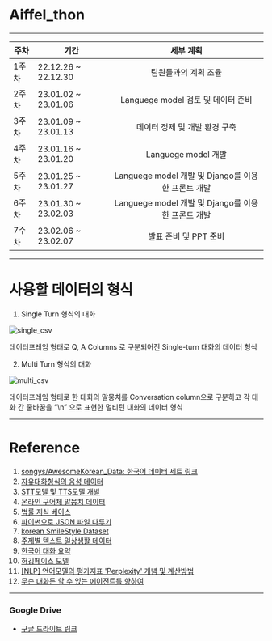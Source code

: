 # Aiffel_thon
---

|주차|기간|세부 계획|
|------|---|:---:|
|1주차|22.12.26 ~ 22.12.30|팀원들과의 계획 조율|
|2주차|23.01.02 ~ 23.01.06|Languege model 검토 및 데이터 준비|
|3주차|23.01.09 ~ 23.01.13|데이터 정제 및 개발 환경 구축|
|4주차|23.01.16 ~ 23.01.20|Languege model 개발|
|5주차|23.01.25 ~ 23.01.27|Languege model 개발 및 Django를 이용한 프론트 개발|
|6주차|23.01.30 ~ 23.02.03|Languege model 개발 및 Django를 이용한 프론트 개발|
|7주차|23.02.06 ~ 23.02.07|발표 준비 및 PPT 준비|

---
# 사용할 데이터의 형식

 
 
1. Single Turn 형식의 대화

![single_csv](https://user-images.githubusercontent.com/112140981/210199245-bb73582b-7081-48d4-8855-93aa752f3f8c.png)

데이터프레임 형태로 Q, A Columns 로 구분되어진 Single-turn 대화의 데이터 형식


2. Multi Turn 형식의 대화

![multi_csv](https://user-images.githubusercontent.com/112140981/210199247-4dcb6328-7b3c-478e-9171-b81299ec130f.png)

데이터프레임 형태로 한 대화의 말뭉치를 Conversation column으로 구분하고 각 대화 간 줄바꿈을 “\n” 으로 표현한 멀티턴 대화의 데이터 형식

---
# Reference
1. [songys/AwesomeKorean_Data: 한국어 데이터 세트 링크](https://github.com/songys/AwesomeKorean_Data)
2. [자유대화형식의 음성 데이터](https://www.aihub.or.kr/aihubdata/data/view.do?currMenu=115&topMenu=100&dataSetSn=109)
3. [STT모델 및 TTS모델 개발](https://www.youtube.com/watch?v=WTul6LIjIBA)
4. [온라인 구어체 말뭉치 데이터](https://www.aihub.or.kr/aihubdata/data/view.do?currMenu=115&topMenu=100&aihubDataSe=realm&dataSetSn=625)
5. [법률 지식 베이스](https://www.aihub.or.kr/aihubdata/data/view.do?currMenu=115&topMenu=100&aihubDataSe=realm&dataSetSn=99)
6. [파이썬으로 JSON 파일 다루기](https://www.youtube.com/watch?v=s9D-JIuaFqY&t=433s)
7. [korean SmileStyle Dataset](https://www.google.com/url?q=https://github.com/smilegate-ai/korean_smile_style_dataset&sa=D&source=docs&ust=1672048006339662&usg=AOvVaw2KWZl71R1gdPiznFcT1tkG)
8. [주제별 텍스트 일상생활 데이터](https://www.aihub.or.kr/aihubdata/data/view.do?currMenu=115&topMenu=100&dataSetSn=543)
9. [한국어 대화 요약](https://www.aihub.or.kr/aihubdata/data/view.do?currMenu=115&topMenu=100&aihubDataSe=realm&dataSetSn=117)
10. [허깅페이스 모델](https://huggingface.co/lcw99/ko-dialoGPT-korean-chit-chat)
11. [[NLP] 언어모델의 평가지표 'Perplexity' 개념 및 계산방법](https://heytech.tistory.com/344)
12. [무슨 대화든 할 수 있는 에이전트를 향하여](https://brunch.co.kr/@synabreu/35)
 

---
### Google Drive
- [구글 드라이브 링크](https://drive.google.com/drive/folders/13xvDPcMMqEe8cVTOg3VBjc0IgSjOAX9E)
 
